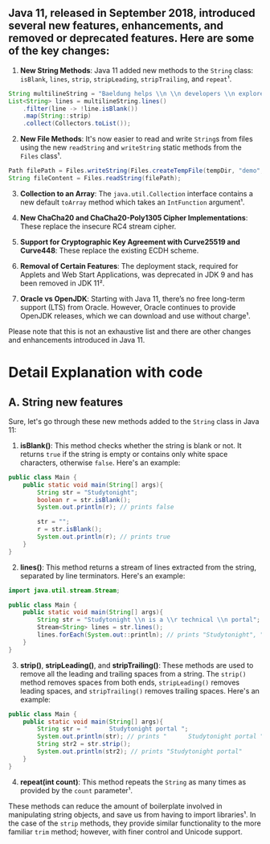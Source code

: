 ## Java 11, released in September 2018, introduced several new features, enhancements, and removed or deprecated features. Here are some of the key changes: ##

1. **New String Methods**: Java 11 added new methods to the `String` class: `isBlank`, `lines`, `strip`, `stripLeading`, `stripTrailing`, and `repeat`¹.

```java
String multilineString = "Baeldung helps \\n \\n developers \\n explore Java.";
List<String> lines = multilineString.lines()
    .filter(line -> !line.isBlank())
    .map(String::strip)
    .collect(Collectors.toList());
```

2. **New File Methods**: It's now easier to read and write `String`s from files using the new `readString` and `writeString` static methods from the `Files` class¹.

```java
Path filePath = Files.writeString(Files.createTempFile(tempDir, "demo", ".txt"), "Sample text");
String fileContent = Files.readString(filePath);
```

3. **Collection to an Array**: The `java.util.Collection` interface contains a new default `toArray` method which takes an `IntFunction` argument¹.

4. **New ChaCha20 and ChaCha20-Poly1305 Cipher Implementations**: These replace the insecure RC4 stream cipher.

5. **Support for Cryptographic Key Agreement with Curve25519 and Curve448**: These replace the existing ECDH scheme.

6. **Removal of Certain Features**: The deployment stack, required for Applets and Web Start Applications, was deprecated in JDK 9 and has been removed in JDK 11².

7. **Oracle vs OpenJDK**: Starting with Java 11, there’s no free long-term support (LTS) from Oracle. However, Oracle continues to provide OpenJDK releases, which we can download and use without charge¹.

Please note that this is not an exhaustive list and there are other changes and enhancements introduced in Java 11.




#                                      Detail Explanation with code                                 # 

## A. String new features ##
Sure, let's go through these new methods added to the `String` class in Java 11:

1. **isBlank()**: This method checks whether the string is blank or not. It returns `true` if the string is empty or contains only white space characters, otherwise `false`. Here's an example:

```java
public class Main {
    public static void main(String[] args){
        String str = "Studytonight";
        boolean r = str.isBlank();
        System.out.println(r); // prints false

        str = "";
        r = str.isBlank();
        System.out.println(r); // prints true
    }
}
```

2. **lines()**: This method returns a stream of lines extracted from the string, separated by line terminators. Here's an example:

```java
import java.util.stream.Stream;

public class Main {
    public static void main(String[] args){
        String str = "Studytonight \\n is a \\r technical \\n portal";
        Stream<String> lines = str.lines();
        lines.forEach(System.out::println); // prints "Studytonight", "is a", "technical portal"
    }
}
```

3. **strip()**, **stripLeading()**, and **stripTrailing()**: These methods are used to remove all the leading and trailing spaces from a string. The `strip()` method removes spaces from both ends, `stripLeading()` removes leading spaces, and `stripTrailing()` removes trailing spaces. Here's an example:

```java
public class Main {
    public static void main(String[] args){
        String str = "      Studytonight portal ";
        System.out.println(str); // prints "      Studytonight portal "
        String str2 = str.strip();
        System.out.println(str2); // prints "Studytonight portal"
    }
}
```

4. **repeat(int count)**: This method repeats the `String` as many times as provided by the `count` parameter¹.

These methods can reduce the amount of boilerplate involved in manipulating string objects, and save us from having to import libraries¹. In the case of the `strip` methods, they provide similar functionality to the more familiar `trim` method; however, with finer control and Unicode support.


